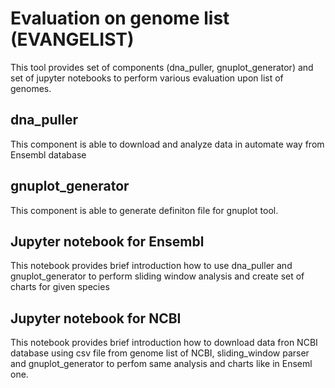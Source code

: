 # Evaluation on genome list (EVANGELIST)

This tool provides set of components (dna_puller, gnuplot_generator) and set of jupyter notebooks to perform various evaluation upon list of genomes.

## dna_puller

This component is able to download and analyze data in automate way from Ensembl database

## gnuplot_generator

This component is able to generate definiton file for gnuplot tool.

## Jupyter notebook for Ensembl

This notebook provides brief introduction how to use dna_puller and gnuplot_generator to perform sliding window analysis and create set of charts for given species

## Jupyter notebook for NCBI

This notebook provides brief introduction how to download data fron NCBI database using csv file from genome list of NCBI, sliding_window parser and gnuplot_generator to perfom same analysis and charts like in Enseml one.